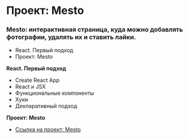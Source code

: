 # Проект: Mesto

### Mesto: интерактивная страница, куда можно добавлять фотографии, удалять их и ставить лайки.

* React. Первый подход
* Проект: Mesto

**React. Первый подход**

* Create React App
* React и JSX
* Функциональные компоненты
* Хуки
* Декларативный подход


**Проект: Mesto**

* [Ссылка на проект: Mesto](https://batvalerya.github.io/mesto-react/)


